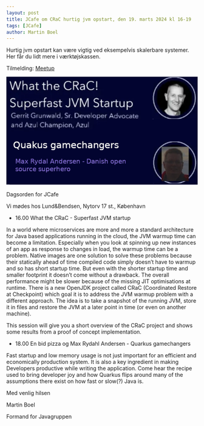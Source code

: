 ```yaml
---
layout: post
title: JCafe om CRaC hurtig jvm opstart, den 19. marts 2024 kl 16-19 
tags: [JCafe]
author: Martin Boel
---
```


Hurtig jvm opstart kan være vigtig ved eksempelvis skalerbare systemer. Her får du lidt mere i værktøjskassen.


Tilmelding: [Meetup](https://www.meetup.com/copenhagen-javagruppen-meetup/events/299610255)

<p align="center">
  <img src="/assets/img/posts/2024/Crac.png">
</p>

Dagsorden for JCafe

Vi mødes hos Lund&Bendsen, Nytorv 17 st., København

* 16.00 What the CRaC - Superfast JVM startup

In a world where microservices are more and more a standard architecture for Java based applications running in the cloud, the JVM warmup time can become a limitation. Especially when you look at spinning up new instances of an app as response to changes in load, the warmup time can be a problem. Native images are one solution to solve these problems because their statically ahead of time compiled code simply doesn’t have to warmup and so has short startup time. But even with the shorter startup time and smaller footprint it doesn’t come without a drawback. The overall performance might be slower because of the missing JIT optimisations at runtime. There is a new OpenJDK project called CRaC (Coordinated Restore at Checkpoint) which goal it is to address the JVM warmup problem with a different approach. The idea is to take a snapshot of the running JVM, store it in files and restore the JVM at a later point in time (or even on another machine).

This session will give you a short overview of the CRaC project and shows some results from a proof of concept implementation.

* 18.00 En bid pizza og Max Rydahl Andersen - Quarkus gamechangers

Fast startup and low memory usage is not just important for an efficient and economically production system. It is also a key ingredient in making Developers productive while writing the application. Come hear the recipe used to bring developer joy and how Quarkus flips around many of the assumptions there exist on how fast or slow(?) Java is.


Med venlig hilsen

Martin Boel

Formand for Javagruppen
